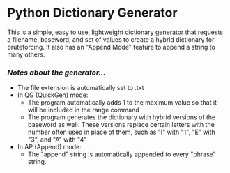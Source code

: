 <h1>Python Dictionary Generator</h1>
This is a simple, easy to use, lightweight dictionary generator that requests a filename, baseword, and set of values to create a hybrid dictionary for bruteforcing. It also has an "Append Mode" feature to append a string to many others.
<br />
<h3><i>Notes about the generator...</i></h3>
<ul>
<li>The file extension is automatically set to .txt
<li>In QG (QuickGen) mode:
	<ul>
		<li>The program automatically adds 1 to the maximum value so that it will be included in the range command
		<li>The program generates the dictionary with hybrid versions of the baseword as well. These versions replace certain letters with the number often used in place of them, such as "I" with "1", "E" with "3", and "A" with "4"
	</ul>
<li>In AP (Append) mode:
	<ul>
		<li>The "append" string is automatically appended to every "phrase" string.
	</ul>
</ul>
